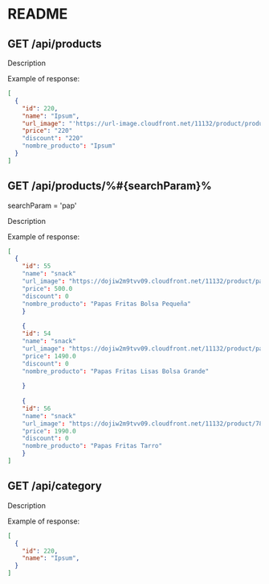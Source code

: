 # README

## GET /api/products

Description

Example of response:
```json
[
  {
    "id": 220,
    "name": "Ipsum",
    "url_image": "'https://url-image.cloudfront.net/11132/product/product.jpg'",
    "price": "220"
    "discount": "220"
    "nombre_producto": "Ipsum"
  }
]
```
## GET /api/products/%#{searchParam}%

searchParam = 'pap'

Description

Example of response:
```json
[
  {
    "id": 55
    "name": "snack"
    "url_image": "https://dojiw2m9tvv09.cloudfront.net/11132/product/papaslisas7271.jpg"
    "price": 500.0
    "discount": 0
    "nombre_producto": "Papas Fritas Bolsa Pequeña"
    }
    
    {
    "id": 54
    "name": "snack"
    "url_image": "https://dojiw2m9tvv09.cloudfront.net/11132/product/papaslisasgrande7128.jpg"
    "price": 1490.0
    "discount": 0
    "nombre_producto": "Papas Fritas Lisas Bolsa Grande"
    
    }
    
    {
    "id": 56
    "name": "snack"
    "url_image": "https://dojiw2m9tvv09.cloudfront.net/11132/product/78028005335657432.jpg"
    "price": 1990.0
    "discount": 0
    "nombre_producto": "Papas Fritas Tarro"
    }
]
```
## GET /api/category

Description

Example of response:
```json
[
  {
    "id": 220,
    "name": "Ipsum",
  }
]
```
